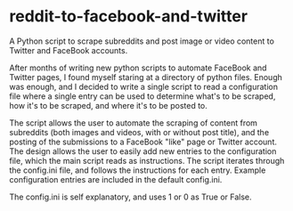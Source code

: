 # reddit-to-facebook-and-twitter
A Python script to scrape subreddits and post image or video content to Twitter and FaceBook accounts.

After months of writing new python scripts to automate FaceBook and Twitter pages, I found myself staring at a directory of python files. Enough was enough, and I decided to write a single script to read a configuration file where a single entry can be used to determine what's to be scraped, how it's to be scraped, and where it's to be posted to.

The script allows the user to automate the scraping of content from subreddits (both images and videos, with or without post title), and the posting of the submissions to a FaceBook "like" page or Twitter account. The design allows the user to easily add new entries to the configuration file, which the main script reads as instructions. The script iterates through the config.ini file, and follows the instructions for each entry. Example configuration entries are included in the default config.ini.

The config.ini is self explanatory, and uses 1 or 0 as True or False.
